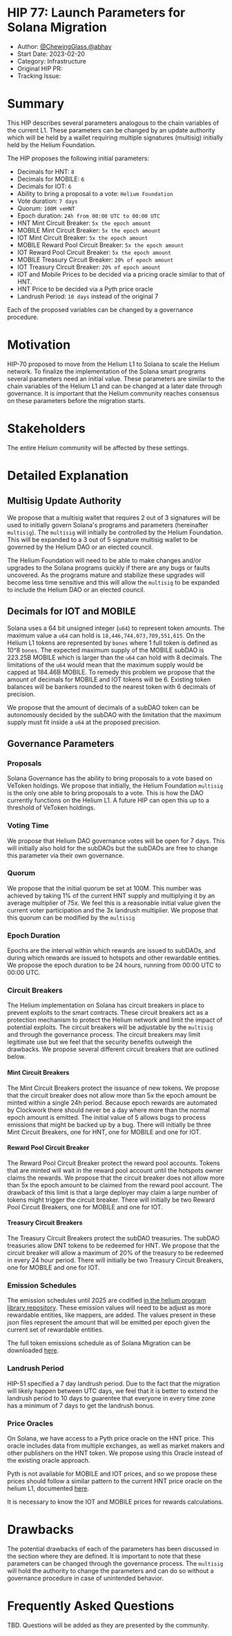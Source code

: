 # HIP 77: Launch Parameters for Solana Migration

- Author: [@ChewingGlass](https://github.com/ChewingGlass),[@abhay](https://github.com/abhay)
- Start Date: 2023-02-20
- Category: Infrastructure
- Original HIP PR: <!-- leave this empty; maintainer will fill in ID of this pull request -->
- Tracking Issue: <!-- leave this empty; maintainer will create a discussion issue -->

# Summary

This HIP describes several parameters analogous to the chain variables of the current L1. These parameters can be changed by an update authority which will be held by a wallet requiring multiple signatures (multisig) initially held by the Helium Foundation.

The HIP proposes the following initial parameters:
- Decimals for HNT: `8`
- Decimals for MOBILE: `6`
- Decimals for IOT: `6`
- Ability to bring a proposal to a vote: `Helium Foundation`
- Vote duration: `7 days`
- Quorum: `100M veHNT`
- Epoch duration: `24h from 00:00 UTC to 00:00 UTC`
- HNT Mint Circuit Breaker: `5x the epoch amount`
- MOBILE Mint Circuit Breaker: `5x the epoch amount`
- IOT Mint Circuit Breaker: `5x the epoch amount`
- MOBILE Reward Pool Circuit Breaker: `5x the epoch amount`
- IOT Reward Pool Circuit Breaker: `5x the epoch amount`
- MOBILE Treasury Circuit Breaker: `20% of epoch amount`
- IOT Treasury Circuit Breaker: `20% of epoch amount`
- IOT and Mobile Prices to be decided via a pricing oracle similar to that of HNT.
- HNT Price to be decided via a Pyth price oracle
- Landrush Period: `10 days` instead of the original 7

Each of the proposed variables can be changed by a governance procedure.

# Motivation

HIP-70 proposed to move from the Helium L1 to Solana to scale the Helium network. To finalize the implementation of the Solana smart programs several parameters need an initial value. These parameters are similar to the chain variables of the Helium L1 and can be changed at a later date through governance. It is important that the Helium community reaches consensus on these parameters before the migration starts.

# Stakeholders

The entire Helium community will be affected by these settings.

# Detailed Explanation

## Multisig Update Authority

We propose that a multisig wallet that requires 2 out of 3 signatures will be used to initially govern Solana's programs and parameters (hereinafter `multisig`). The `multisig` will initially be controlled by the Helium Foundation. This will be expanded to a 3 out of 5 signature multisig wallet to be governed by the Helium DAO or an elected council.

The Helium Foundation will need to be able to make changes and/or upgrades to the Solana programs quickly if there are any bugs or faults uncovered. As the programs mature and stabilize these upgrades will become less time sensitive and this will allow the `multisig` to be expanded to include the Helium DAO or an elected council.

## Decimals for IOT and MOBILE

Solana uses a 64 bit unsigned integer (`u64`) to represent token amounts. The maximum value a `u64` can hold is `18,446,744,073,709,551,615`. On the Helium L1 tokens are represented by `bones` where 1 full token is defined as 10^8 `bones`. The expected maximum supply of the MOBILE subDAO is 223.25B MOBILE which is larger than the `u64` can hold with 8 decimals. The limitations of the `u64` would mean that the maximum supply would be capped at 184.46B MOBILE. To remedy this problem we propose that the amount of decimals for MOBILE and IOT tokens will be 6. Existing token balances will be bankers rounded to the nearest token with 6 decimals of precision.

We propose that the amount of decimals of a subDAO token can be autonomously decided by the subDAO with the limitation that the maximum supply must fit inside a `u64` at the proposed precision.

## Governance Parameters

### Proposals

Solana Governance has the ability to bring proposals to a vote based on VeToken holdings. We propose that initially, the Helium Foundation `multisig` is the only one able to bring proposals to a vote. This is how the DAO currently functions on the Helium L1. A future HIP can open this up to a threshold of VeToken holdings.

### Voting Time

We propose that Helium DAO governance votes will be open for 7 days. This will initially also hold for the subDAOs but the subDAOs are free to change this parameter via their own governance.

### Quorum

We propose that the initial quorum be set at 100M. This number was achieved by taking 1% of the current HNT supply and multiplying it by an average multiplier of 75x. We feel this is a reasonable initial value given the current voter participation and the 3x landrush multiplier. We propose that this quorum can be modified by the `multisig`

### Epoch Duration

Epochs are the interval within which rewards are issued to subDAOs, and during which rewards are issued to hotspots and other rewardable entities. We propose the epoch duration to be 24 hours, running from 00:00 UTC to 00:00 UTC.

### Circuit Breakers

The Helium implementation on Solana has circuit breakers in place to prevent exploits to the smart contracts. These circuit breakers act as a protection mechanism to protect the Helium network and limit the impact of potential exploits. The circuit breakers will be adjustable by the `multisig` and through the governance process. The circuit breakers may limit legitimate use but we feel that the security benefits outweigh the drawbacks. We propose several different circuit breakers that are outlined below.

#### Mint Circuit Breakers

The Mint Circuit Breakers protect the issuance of new tokens. We propose that the circuit breaker does not allow more than 5x the epoch amount be minted within a single 24h period. Because epoch rewards are automated by Clockwork there should never be a day where more than the normal epoch amount is emitted. The initial value of 5 allows bugs to process emissions that might be backed up by a bug. There will initially be three Mint Circuit Breakers, one for HNT, one for MOBILE and one for IOT.

#### Reward Pool Circuit Breaker

The Reward Pool Circuit Breaker protect the reward pool accounts. Tokens that are minted will wait in the reward pool account until the hotspots owner claims the rewards. We propose that the circuit breaker does not allow more than 5x the epoch amount to be claimed from the reward pool account. The drawback of this limit is that a large deployer may claim a large number of tokens might trigger the circuit breaker. There will initially be two Reward Pool Circuit Breakers, one for MOBILE and one for IOT.

#### Treasury Circuit Breakers

The Treasury Circuit Breakers protect the subDAO treasuries. The subDAO treasuries allow DNT tokens to be redeemed for HNT. We propose that the circuit breaker will allow a maximum of 20% of the treasury to be redeemed in every 24 hour period. There will initially be two Treasury Circuit Breakers, one for MOBILE and one for IOT.

### Emission Schedules

The emission schedules until 2025 are codified [in the helium program library repository](https://github.com/helium/helium-program-library/tree/master/packages/helium-cli/emissions). These emission values
will need to be adjust as more rewardable entities, like mappers, are added. The values present in these json files represent the amount that will be emitted per epoch given the current set of rewardable entities.

The full token emissions schedule as of Solana Migration can be downloaded
[here](./HIP-solana-parameters/token-emissions-as-of-solana-migration.pdf).


### Landrush Period

HIP-51 specified a 7 day landrush period. Due to the fact that the migration will likely happen between UTC days, we feel that it is better to extend the landrush period to 10 days to guarentee that everyone in every time zone has a minimum of 7 days to get the landrush bonus.

### Price Oracles

On Solana, we have access to a Pyth price oracle on the HNT price. This oracle includes data from multiple exchanges, as well as market makers and other publishers on the HNT token. We propose using this Oracle instead of the existing oracle approach.

Pyth is not available for MOBILE and IOT prices, and so we propose these prices should follow a similar pattern to the current HNT price oracle on the helium L1, documented [here](https://docs.helium.com/blockchain/oracles/).

It is necessary to know the IOT and MOBILE prices for rewards calculations. 

# Drawbacks

The potential drawbacks of each of the parameters has been discussed in the section where they are defined. It is important to note that these parameters can be changed through the governance process. The `multisig` will hold the authority to change the parameters and can do so without a governance procedure in case of unintended behavior.

# Frequently Asked Questions

TBD. Questions will be added as they are presented by the community.
